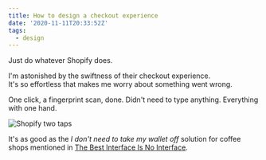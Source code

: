 ```yaml
---
title: How to design a checkout experience
date: '2020-11-11T20:33:52Z'
tags:
  - design
---
```


Just do whatever Shopify does.

I'm astonished by the swiftness of their checkout experience.\
It's so effortless that makes me worry about something went wrong.

One click, a fingerprint scan, done. Didn't need to type anything. Everything with one hand.

![Shopify two taps](/images/notes/shopify-checkout-gg.gif)

It's as good as the _I don't need to take my wallet off_ solution for coffee shops mentioned in [The Best Interface Is No Interface](../books/the-best-interface-is-no-interface).
